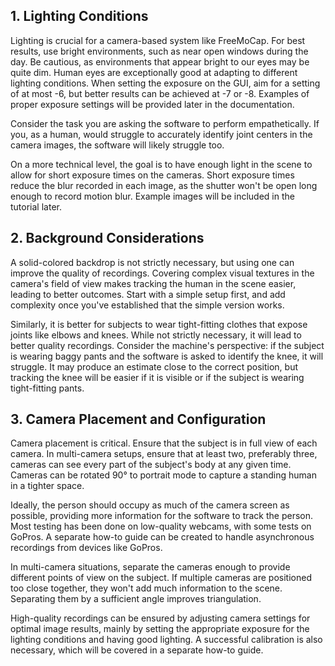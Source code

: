 
## 1. Lighting Conditions

Lighting is crucial for a camera-based system like FreeMoCap. For best results, use bright environments, such as near open windows during the day. Be cautious, as environments that appear bright to our eyes may be quite dim. Human eyes are exceptionally good at adapting to different lighting conditions. When setting the exposure on the GUI, aim for a setting of at most -6, but better results can be achieved at -7 or -8. Examples of proper exposure settings will be provided later in the documentation.

Consider the task you are asking the software to perform empathetically. If you, as a human, would struggle to accurately identify joint centers in the camera images, the software will likely struggle too.

On a more technical level, the goal is to have enough light in the scene to allow for short exposure times on the cameras. Short exposure times reduce the blur recorded in each image, as the shutter won't be open long enough to record motion blur. Example images will be included in the tutorial later.

## 2. Background Considerations

A solid-colored backdrop is not strictly necessary, but using one can improve the quality of recordings. Covering complex visual textures in the camera's field of view makes tracking the human in the scene easier, leading to better outcomes. Start with a simple setup first, and add complexity once you've established that the simple version works.

Similarly, it is better for subjects to wear tight-fitting clothes that expose joints like elbows and knees. While not strictly necessary, it will lead to better quality recordings. Consider the machine's perspective: if the subject is wearing baggy pants and the software is asked to identify the knee, it will struggle. It may produce an estimate close to the correct position, but tracking the knee will be easier if it is visible or if the subject is wearing tight-fitting pants.

## 3. Camera Placement and Configuration

Camera placement is critical. Ensure that the subject is in full view of each camera. In multi-camera setups, ensure that at least two, preferably three, cameras can see every part of the subject's body at any given time. Cameras can be rotated 90° to portrait mode to capture a standing human in a tighter space.

Ideally, the person should occupy as much of the camera screen as possible, providing more information for the software to track the person. Most testing has been done on low-quality webcams, with some tests on GoPros. A separate how-to guide can be created to handle asynchronous recordings from devices like GoPros.

In multi-camera situations, separate the cameras enough to provide different points of view on the subject. If multiple cameras are positioned too close together, they won't add much information to the scene. Separating them by a sufficient angle improves triangulation.

High-quality recordings can be ensured by adjusting camera settings for optimal image results, mainly by setting the appropriate exposure for the lighting conditions and having good lighting. A successful calibration is also necessary, which will be covered in a separate how-to guide.
